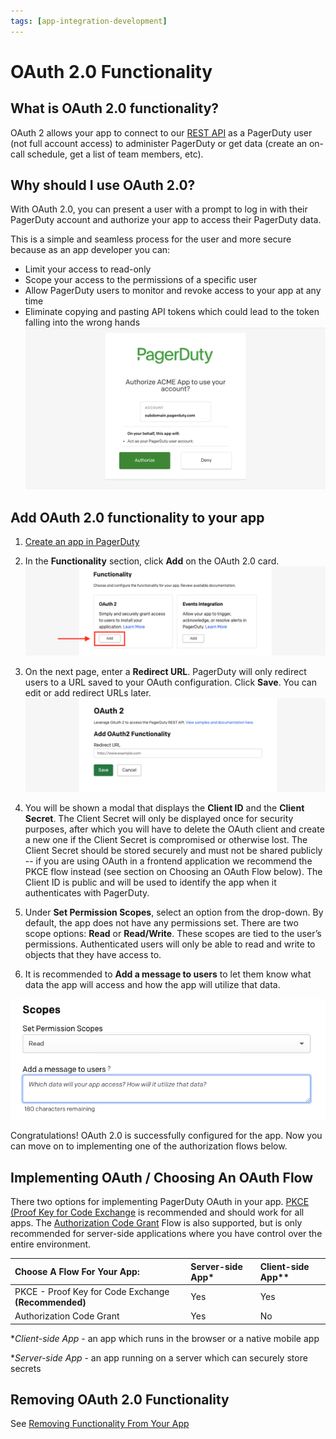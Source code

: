 ```yaml
---
tags: [app-integration-development]
---
```


# OAuth 2.0 Functionality

## What is OAuth 2.0 functionality?
OAuth 2 allows your app to connect to our [REST API](/api-reference/) as a PagerDuty user (not full account access) to administer PagerDuty or get data (create an on-call schedule, get a list of team members, etc).

## Why should I use OAuth 2.0?
With OAuth 2.0, you can present a user with a prompt to log in with their PagerDuty account and authorize your app to access their PagerDuty data.

This is a simple and seamless process for the user and more secure because as an app developer you can:
* Limit your access to read-only
* Scope your access to the permissions of a specific user
* Allow PagerDuty users to monitor and revoke access to your app at any time
* Eliminate copying and pasting API tokens which could lead to the token falling into the wrong hands
![Authorize an OAuth application](../../assets/images/oauth-authorize.png)

## Add OAuth 2.0 functionality to your app
1. [Create an app in PagerDuty](../../docs/app-integration-development/03-Register-an-App.md)

2. In the **Functionality** section, click **Add** on the OAuth 2.0 card.
![Add OAuth Functionality](../../assets/images/add-oauth-functionality.png)

3. On the next page, enter a **Redirect URL**. PagerDuty will only redirect users to a URL saved to your OAuth configuration. Click **Save**. You can edit or add redirect URLs later.
![Specify a redirect URL](../../assets/images/specify-redirect-url.png)

4. You will be shown a modal that displays the **Client ID** and the **Client Secret**. The Client Secret will only be displayed once for security purposes, after which you will have to delete the OAuth client and create a new one if the Client Secret is compromised or otherwise lost. The Client Secret should be stored securely and must not be shared publicly -- if you are using OAuth in a frontend application we recommend the PKCE flow instead (see section on Choosing an OAuth Flow below). The Client ID is public and will be used to identify the app when it authenticates with PagerDuty.

5. Under **Set Permission Scopes**, select an option from the drop-down. By default, the app does not have any permissions set. There are two scope options: **Read** or **Read/Write**. These scopes are tied to the user’s permissions. Authenticated users will only be able to read and write to objects that they have access to.

6. It is recommended to **Add a message to users** to let them know what data the app will access and how the app will utilize that data.

![Select OAuth Scopes](../../assets/images/select-oauth-scopes.png)

Congratulations! OAuth 2.0 is successfully configured for the app. Now you can move on to implementing one of the authorization flows below.

## Implementing OAuth / Choosing An OAuth Flow

There two options for implementing PagerDuty OAuth in your app. [PKCE (Proof Key for Code Exchange](../../docs/app-integration-development/10-OAuth-2-PKCE.md) is recommended and should work for all apps. The [Authorization Code Grant](../../docs/app-integration-development/09-OAuth-2-Auth-Code-Grant.md) Flow is also supported, but is only recommended for server-side applications where you have control over the entire environment.


| Choose A Flow For Your App:   |      Server-side App*      |  Client-side App** |
|:---------------------------------------------------------------------------------------|:-----|:----|
| PKCE - Proof Key for Code Exchange **(Recommended)** |  Yes | Yes |
| Authorization Code Grant |  Yes | No  |


**Client-side App* - an app which runs in the browser or a native mobile app

**Server-side App* - an app running on a server which can securely store secrets

## Removing OAuth 2.0 Functionality
See [Removing Functionality From Your App](../../docs/app-integration-development/04-App-Functionality.md#removing-functionality-from-your-app)
